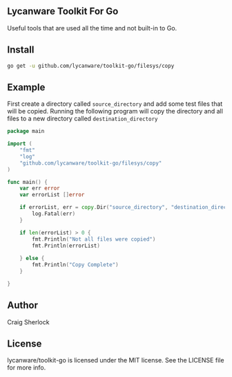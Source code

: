 ## Lycanware Toolkit For Go
Useful tools that are used all the time and not built-in to Go.

## Install
```sh
go get -u github.com/lycanware/toolkit-go/filesys/copy
```

## Example
First create a directory called `source_directory` and add some test files that will be copied. Running the following program will
copy the directory and all files to a new directory called `destination_directory`
```go
package main

import (
	"fmt"
	"log"
	"github.com/lycanware/toolkit-go/filesys/copy"
)

func main() {
	var err error
	var errorList []error

	if errorList, err = copy.Dir("source_directory", "destination_directory"); err != nil {
		log.Fatal(err)
	}

	if len(errorList) > 0 {
		fmt.Println("Not all files were copied")
		fmt.Println(errorList)
        
	} else {
		fmt.Println("Copy Complete")
    }

}
```

## Author
Craig Sherlock

## License
lycanware/toolkit-go is licensed under the MIT license. See the LICENSE file for more info.